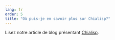 ```yaml
---
lang: fr
order: 5
title: "Où puis-je en savoir plus sur Chialisp?"
---
```


Lisez notre article de blog présentant [Chialisp](https://www.chia.net/2019/11/27/chialisp.en.html).
 
